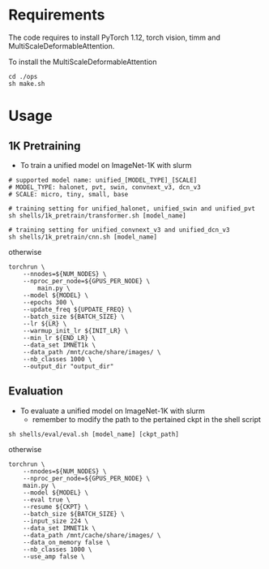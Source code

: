 # Requirements

The code requires to install PyTorch 1.12, torch vision, timm and MultiScaleDeformableAttention.

To install the MultiScaleDeformableAttention

```shell
cd ./ops
sh make.sh
```


# Usage

## 1K Pretraining

- To train a unified model on ImageNet-1K with slurm

```shell
# supported model name: unified_[MODEL_TYPE]_[SCALE]
# MODEL_TYPE: halonet, pvt, swin, convnext_v3, dcn_v3
# SCALE: micro, tiny, small, base

# training setting for unified_halonet, unified_swin and unified_pvt
sh shells/1k_pretrain/transformer.sh [model_name]

# training setting for unified_convnext_v3 and unified_dcn_v3
sh shells/1k_pretrain/cnn.sh [model_name]
```

otherwise

```shell
torchrun \
    --nnodes=${NUM_NODES} \
    --nproc_per_node=${GPUS_PER_NODE} \
		main.py \
    --model ${MODEL} \
    --epochs 300 \
    --update_freq ${UPDATE_FREQ} \
    --batch_size ${BATCH_SIZE} \
    --lr ${LR} \
    --warmup_init_lr ${INIT_LR} \
    --min_lr ${END_LR} \
    --data_set IMNET1k \
    --data_path /mnt/cache/share/images/ \
    --nb_classes 1000 \
    --output_dir "output_dir"
```

## Evaluation

- To evaluate a unified model on ImageNet-1K with slurm
  - remember to modify the path to the pertained ckpt in the shell script

```shell
sh shells/eval/eval.sh [model_name] [ckpt_path]
```

otherwise

```shell
torchrun \
    --nnodes=${NUM_NODES} \
    --nproc_per_node=${GPUS_PER_NODE} \
    main.py \
    --model ${MODEL} \
    --eval true \
    --resume ${CKPT} \
    --batch_size ${BATCH_SIZE} \
    --input_size 224 \
    --data_set IMNET1k \
    --data_path /mnt/cache/share/images/ \
    --data_on_memory false \
    --nb_classes 1000 \
    --use_amp false \
```



